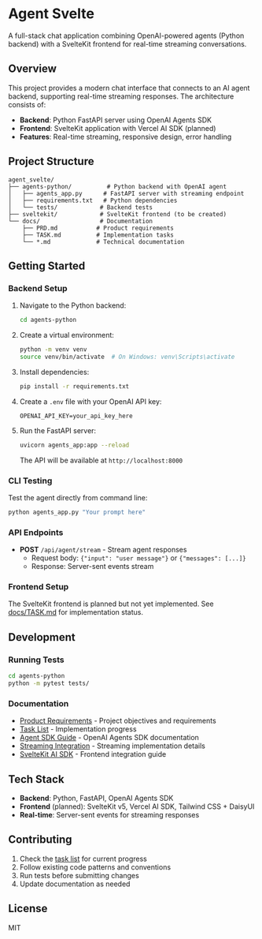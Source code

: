 # Agent Svelte

A full-stack chat application combining OpenAI-powered agents (Python backend) with a SvelteKit frontend for real-time streaming conversations.

## Overview

This project provides a modern chat interface that connects to an AI agent backend, supporting real-time streaming responses. The architecture consists of:

- **Backend**: Python FastAPI server using OpenAI Agents SDK
- **Frontend**: SvelteKit application with Vercel AI SDK (planned)
- **Features**: Real-time streaming, responsive design, error handling

## Project Structure

```
agent_svelte/
├── agents-python/          # Python backend with OpenAI agent
│   ├── agents_app.py      # FastAPI server with streaming endpoint
│   ├── requirements.txt   # Python dependencies
│   └── tests/            # Backend tests
├── sveltekit/            # SvelteKit frontend (to be created)
└── docs/                 # Documentation
    ├── PRD.md           # Product requirements
    ├── TASK.md          # Implementation tasks
    └── *.md             # Technical documentation
```

## Getting Started

### Backend Setup

1. Navigate to the Python backend:
   ```bash
   cd agents-python
   ```

2. Create a virtual environment:
   ```bash
   python -m venv venv
   source venv/bin/activate  # On Windows: venv\Scripts\activate
   ```

3. Install dependencies:
   ```bash
   pip install -r requirements.txt
   ```

4. Create a `.env` file with your OpenAI API key:
   ```
   OPENAI_API_KEY=your_api_key_here
   ```

5. Run the FastAPI server:
   ```bash
   uvicorn agents_app:app --reload
   ```

   The API will be available at `http://localhost:8000`

### CLI Testing

Test the agent directly from command line:
```bash
python agents_app.py "Your prompt here"
```

### API Endpoints

- **POST** `/api/agent/stream` - Stream agent responses
  - Request body: `{"input": "user message"}` or `{"messages": [...]}`
  - Response: Server-sent events stream

### Frontend Setup

The SvelteKit frontend is planned but not yet implemented. See [docs/TASK.md](docs/TASK.md) for implementation status.

## Development

### Running Tests

```bash
cd agents-python
python -m pytest tests/
```

### Documentation

- [Product Requirements](docs/PRD.md) - Project objectives and requirements
- [Task List](docs/TASK.md) - Implementation progress
- [Agent SDK Guide](docs/agent-sdk.md) - OpenAI Agents SDK documentation
- [Streaming Integration](docs/streaming-integration.md) - Streaming implementation details
- [SvelteKit AI SDK](docs/sveltekit-ai-sdk.md) - Frontend integration guide

## Tech Stack

- **Backend**: Python, FastAPI, OpenAI Agents SDK
- **Frontend** (planned): SvelteKit v5, Vercel AI SDK, Tailwind CSS + DaisyUI
- **Real-time**: Server-sent events for streaming responses

## Contributing

1. Check the [task list](docs/TASK.md) for current progress
2. Follow existing code patterns and conventions
3. Run tests before submitting changes
4. Update documentation as needed

## License

MIT
